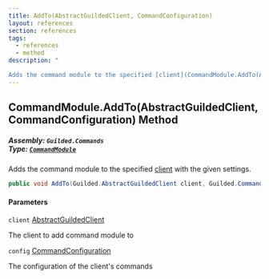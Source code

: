 ```yaml
---
title: AddTo(AbstractGuildedClient, CommandConfiguration)
layout: references
section: references
tags:
  - references
  - method
description: "

Adds the command module to the specified [client](CommandModule.AddTo(AbstractGuildedClient,CommandConfiguration)#Guilded.Commands.CommandModule.AddTo(Guilded.AbstractGuildedClient,Guilded.Commands.CommandConfiguration).client 'Guilded.Commands.CommandModule.AddTo(Guilded.AbstractGuildedClient, Guilded.Commands.CommandConfiguration).client') with the given settings."
---
```


## CommandModule.AddTo(AbstractGuildedClient, CommandConfiguration) Method
##### **Assembly:** `Guilded.Commands`<br/>**Type:** [`CommandModule`](CommandModule 'Guilded.Commands.CommandModule')

Adds the command module to the specified [client](CommandModule.AddTo(AbstractGuildedClient,CommandConfiguration)#Guilded.Commands.CommandModule.AddTo(Guilded.AbstractGuildedClient,Guilded.Commands.CommandConfiguration).client 'Guilded.Commands.CommandModule.AddTo(Guilded.AbstractGuildedClient, Guilded.Commands.CommandConfiguration).client') with the given settings.

```csharp
public void AddTo(Guilded.AbstractGuildedClient client, Guilded.Commands.CommandConfiguration config);
```
#### Parameters

<a name='Guilded.Commands.CommandModule.AddTo(Guilded.AbstractGuildedClient,Guilded.Commands.CommandConfiguration).client'></a>

`client` [AbstractGuildedClient](AbstractGuildedClient 'Guilded.AbstractGuildedClient')

The client to add command module to

<a name='Guilded.Commands.CommandModule.AddTo(Guilded.AbstractGuildedClient,Guilded.Commands.CommandConfiguration).config'></a>

`config` [CommandConfiguration](CommandConfiguration 'Guilded.Commands.CommandConfiguration')

The configuration of the client's commands